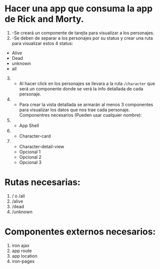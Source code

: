# Hacer una app que consuma la app de Rick and Morty.
1. -Se creará un componente de tarejta para visualizar a los personajes.
2. -Se deben de separar a los personajes por su status y crear una ruta para visualizar estos 4 status:
- Alive
- Dead
- unknown
- all
3. -  Al hacer click en los personajes se llevara a la ruta `/character` que será un componente donde se verá la info detallada de cada personaje.
4. - Para crear la vista detallada se armarán al menos 3 componentes para visualizar los datos que nos trae cada personaje.
Componentres necesarios (Pueden usar cualquier nombre):
1. - App Shell
2. - Character-card
3. - Character-detail-view
    - Opcional 1
    - Opcional 2
    - Opcional 3
# Rutas necesarias:
1. / o /all
2. /alive
3. /dead
4. /unknown
# Componentes externos necesarios:
1. iron ajax
2. app route
3. app location
4. iron-pages

